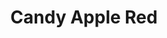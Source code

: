 ---
artist: Isolée
title: 'Candy Apple Red'
apple_link: 'https://music.apple.com/us/album/candy-apple-red-ep/1496564869'
link: 'https://www.dropbox.com/s/65hea60uw22s1v4/Isol%C3%A9e.zip?dl=1'
content: ""
new_image: ../assets/FFWD/Isolée.png
published_date: '2020-03-26T02:59:07.000Z'
---